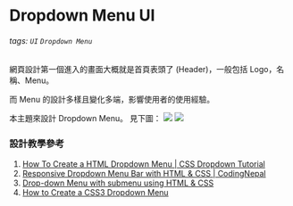 # Dropdown Menu UI
###### tags: `UI` `Dropdown Menu`

網頁設計第一個進入的畫面大概就是首頁表頭了 (Header)，一般包括 Logo，名稱、Menu。

而 Menu 的設計多樣且變化多端，影響使用者的使用經驗。

本主題來設計 Dropdown Menu。
見下圖：
![](https://i.imgur.com/nsZqOou.png)
![](https://i.imgur.com/X20Ns1L.png)

### 設計教學參考
1. [How To Create a HTML Dropdown Menu | CSS Dropdown Tutorial](https://www.youtube.com/watch?v=o0YiZF9XZL0)
2. [Responsive Dropdown Menu Bar with HTML & CSS | CodingNepal](https://www.youtube.com/watch?v=Iyx_809qwoc)
3. [Drop-down Menu with submenu using HTML & CSS](https://www.youtube.com/watch?v=EQStBJU5AZM&feature=emb_logo)
4. [How to Create a CSS3 Dropdown Menu](https://designmodo.com/css3-dropdown-menu/)

